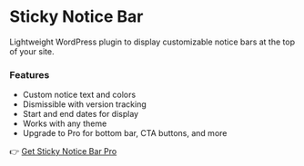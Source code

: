# Sticky Notice Bar

Lightweight WordPress plugin to display customizable notice bars at the top of your site.

### Features

- Custom notice text and colors
- Dismissible with version tracking
- Start and end dates for display
- Works with any theme
- Upgrade to Pro for bottom bar, CTA buttons, and more

👉 [Get Sticky Notice Bar Pro](https://pluginavenue.com/plugins/sticky-notice-bar-pro)
